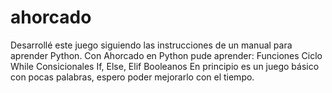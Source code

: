 # ahorcado
Desarrollé este juego siguiendo las instrucciones de un manual para aprender Python.
Con Ahorcado en Python pude aprender:
Funciones
Ciclo While
Consicionales If, Else, Elif
Booleanos
En principio es un juego básico con pocas palabras, espero poder mejorarlo con el tiempo.
